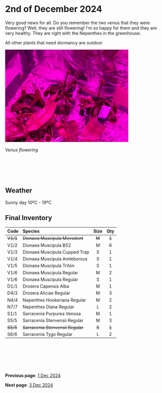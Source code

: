 # 2nd of December 2024

Very good news for all. Do you remember the two venus that they were flowering? Well, they are still flowering! I'm so happy for them and they are very healthy. They are right with the Nepenthes in the greenhouse.

All other plants that need dormancy are outdoor

<img src="../../docs/resource/img/20241202/02122024_1.jpeg" alt="Venus Flowering" width="400">

*Venus flowering*

<br><br><br><br>


## Weather

Sunny day  10ºC - 19ºC


## Final Inventory

| Code  |  Species                           | Size  |  Qty  |
| :---- | :--------------------------------- | :--: | :---: |
| ~~V1/1~~  |  ~~Dionaea Muscipula Microdent~~       | ~~M~~    |   ~~1~~   |
| V1/2  |  Dionaea Muscipula B52             | M    |   6   |
| V1/3  |  Dionaea Muscipula Cupped Trap     | S    |   1   |
| V1/4  |  Dionaea Muscipula Amteborous      | S    |   1   |
| V1/5  |  Dionaea Muscipula Tritón          | S    |   1   |
| V1/6  |  Dionaea Muscipula Regular         | M    |   2   |
| V1/6  |  Dionaea Muscipula Regular         | S    |   1   |
| D1/1  |  Drosera Capensis Alba             | M    |   1   |
| D4/3  |  Drosera Aliciae Regular           | M    |   3   |
| N4/4  |  Nepenthes Hookeriana Regular      | M    |   2   |
| N7/7  |  Nepenthes Diana Regular           | L    |   2   |
| S1/1  |  Sarracenia Purpurea Venosa        | M    |   1   |
| S5/5  |  Sarracenia Stenvensii Regular     | M    |   3   |
| ~~S5/5~~  |  ~~Sarracenia Stenvensii Regular~~     | ~~S~~    |   ~~1~~   |
| S6/6  |  Sarracenia Tygo Regular           | L    |   2   |

<br>
<br>
<br>
<br>
<br>

**Previous page**: <a href="./1_dec_2024">1 Dec 2024</a>

**Next page**: <a href="./3_dec_2024">3 Dec 2024</a>
<br>
<br>
<br>
<br>
<br>
<br>